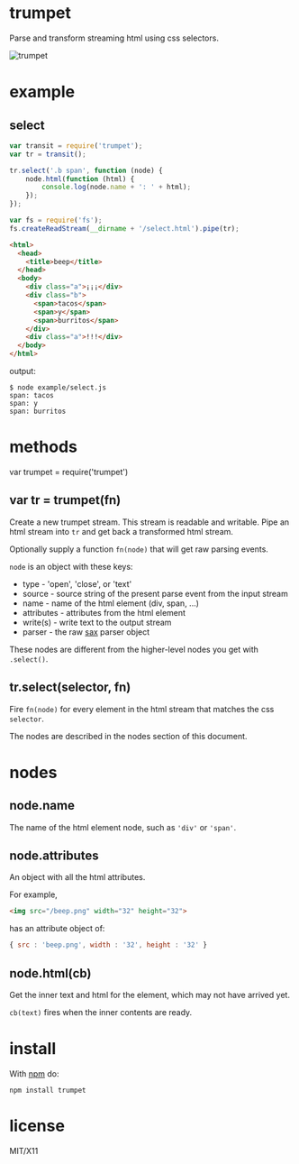 trumpet
=======

Parse and transform streaming html using css selectors.

![trumpet](http://substack.net/images/trumpet.png)

example
=======

select
------

``` js
var transit = require('trumpet');
var tr = transit();

tr.select('.b span', function (node) {
    node.html(function (html) {
        console.log(node.name + ': ' + html);
    });
});

var fs = require('fs');
fs.createReadStream(__dirname + '/select.html').pipe(tr);
```

``` html
<html>
  <head>
    <title>beep</title>
  </head>
  <body>
    <div class="a">¡¡¡</div>
    <div class="b">
      <span>tacos</span>
      <span>y</span>
      <span>burritos</span>
    </div>
    <div class="a">!!!</div>
  </body>
</html>
```

output:

```
$ node example/select.js 
span: tacos
span: y
span: burritos
```

methods
=======

var trumpet = require('trumpet')

var tr = trumpet(fn)
--------------------

Create a new trumpet stream. This stream is readable and writable.
Pipe an html stream into `tr` and get back a transformed html stream.

Optionally supply a function `fn(node)` that will get raw parsing events.

`node` is an object with these keys:

* type - 'open', 'close', or 'text'
* source - source string of the present parse event from the input stream
* name - name of the html element (div, span, ...)
* attributes - attributes from the html element
* write(s) - write text to the output stream
* parser - the raw [sax](https://github.com/isaacs/sax-js) parser object

These nodes are different from the higher-level nodes you get with `.select()`.

tr.select(selector, fn)
-----------------------

Fire `fn(node)` for every element in the html stream that matches the css
`selector`.

The nodes are described in the nodes section of this document.

nodes
=====

node.name
---------

The name of the html element node, such as `'div'` or `'span'`.

node.attributes
---------------

An object with all the html attributes.

For example,

``` html
<img src="/beep.png" width="32" height="32">
```

has an attribute object of:

``` js
{ src : 'beep.png', width : '32', height : '32' }
```

node.html(cb)
-------------

Get the inner text and html for the element, which may not have arrived yet.

`cb(text)` fires when the inner contents are ready.

install
=======

With [npm](http://npmjs.org) do:

```
npm install trumpet
```

license
=======

MIT/X11
